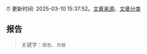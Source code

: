 :alarm_clock: 更新时间: 2025-03-10 15:37:52。[文章来源](/README.md)、[文章分类](/TAGS.md)

## 报告


> 关键字：`报告`、`月报`



